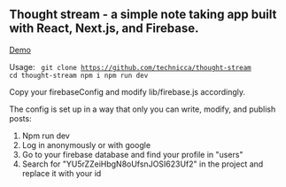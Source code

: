 
## Thought stream - a simple note taking app built with React, Next.js, and Firebase.

  

[Demo](https://notes.sekletsov.xyz/)

Usage:
<code>
git clone https://github.com/technicca/thought-stream
cd thought-stream
npm i
npm run dev </code>

Copy your firebaseConfig and modify lib/firebase.js accordingly.

The config is set up in a way that only you can write, modify, and publish posts:
1. Npm run dev
2. Log in anonymously or with google
3. Go to your firebase database and find your profile in "users"
4. Search for "YU5rZZeiHbgN8oUfsnJOSI623Uf2" in the project and replace it with your id
